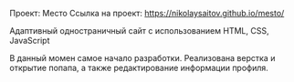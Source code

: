 Проект: Место
Ссылка на проект: https://nikolaysaitov.github.io/mesto/


Адаптивный одностраничный сайт с использованием HTML, CSS, JavaScript

В данный момен самое начало разработки. Реализована верстка и открытие попапа, а также редактирование информации профиля.



